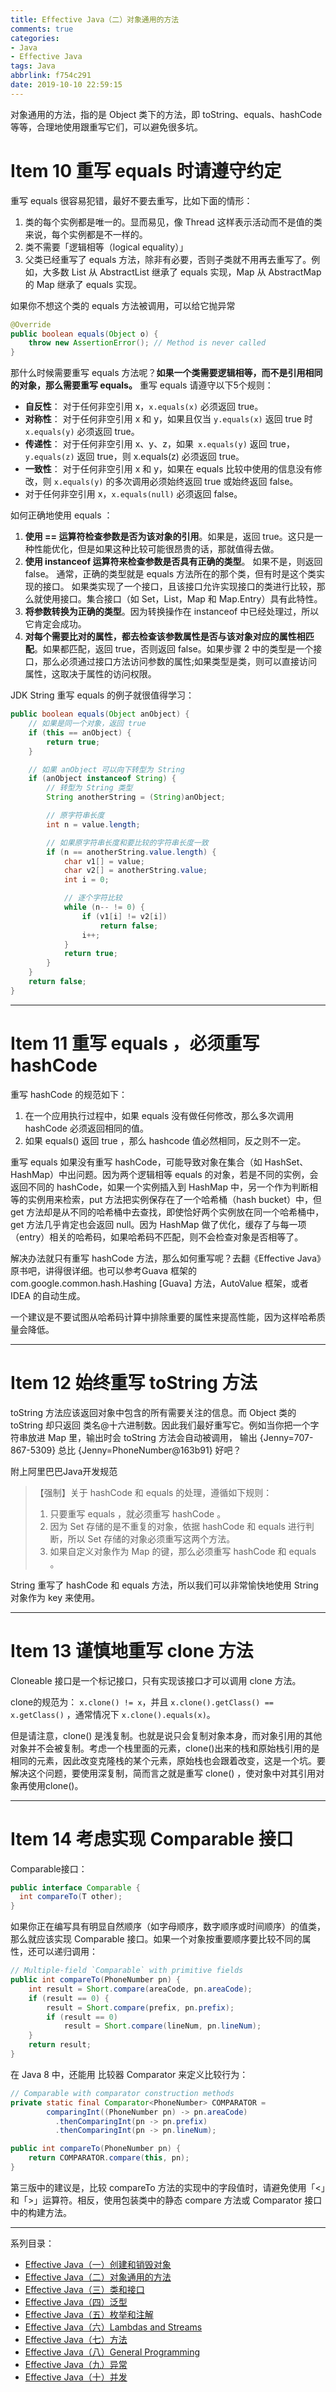 ```yaml
---
title: Effective Java（二）对象通用的方法
comments: true
categories:
- Java
- Effective Java
tags: Java
abbrlink: f754c291
date: 2019-10-10 22:59:15
---
```


对象通用的方法，指的是 Object 类下的方法，即 toString、equals、hashCode 等等，合理地使用跟重写它们，可以避免很多坑。

<!-- more -->

# Item 10 重写 equals 时请遵守约定

重写 equals 很容易犯错，最好不要去重写，比如下面的情形：

1. 类的每个实例都是唯一的。显而易见，像 Thread 这样表示活动而不是值的类来说，每个实例都是不一样的。
2. 类不需要「逻辑相等（logical equality）」
3. 父类已经重写了 equals 方法，除非有必要，否则子类就不用再去重写了。例如，大多数 List 从 AbstractList 继承了 equals 实现，Map 从 AbstractMap 的 Map 继承了 equals 实现。

如果你不想这个类的 equals 方法被调用，可以给它抛异常

```java
@Override
public boolean equals(Object o) {
    throw new AssertionError(); // Method is never called
}
```

那什么时候需要重写 equals 方法呢？**如果一个类需要逻辑相等，而不是引用相同的对象，那么需要重写 equals。** 重写 equals 请遵守以下5个规则：

- **自反性**： 对于任何非空引用 x，`x.equals(x)` 必须返回 true。
- **对称性**： 对于任何非空引用 x 和 y，如果且仅当 `y.equals(x)` 返回 true 时 `x.equals(y)` 必须返回 true。
- **传递性**： 对于任何非空引用 x、y、z，如果` x.equals(y)` 返回 true，`y.equals(z)` 返回 true，则 x.equals(z) 必须返回 true。
- **一致性**： 对于任何非空引用 x 和 y，如果在 equals 比较中使用的信息没有修改，则 `x.equals(y)` 的多次调用必须始终返回 true 或始终返回 false。
- 对于任何非空引用 x，`x.equals(null)` 必须返回 false。

如何正确地使用 equals ：

1. **使用 == 运算符检查参数是否为该对象的引用**。如果是，返回 true。这只是一种性能优化，但是如果这种比较可能很昂贵的话，那就值得去做。
2. **使用 instanceof 运算符来检查参数是否具有正确的类型**。 如果不是，则返回 false。 通常，正确的类型就是 equals 方法所在的那个类，但有时是这个类实现的接口。 如果类实现了一个接口，且该接口允许实现接口的类进行比较，那么就使用接口。集合接口（如 Set，List，Map 和 Map.Entry）具有此特性。
3. **将参数转换为正确的类型**。因为转换操作在 instanceof 中已经处理过，所以它肯定会成功。
4. **对每个需要比对的属性，都去检查该参数属性是否与该对象对应的属性相匹配**。如果都匹配，返回 true，否则返回 false。如果步骤 2 中的类型是一个接口，那么必须通过接口方法访问参数的属性;如果类型是类，则可以直接访问属性，这取决于属性的访问权限。

JDK String 重写 equals 的例子就很值得学习：

```java
public boolean equals(Object anObject) {
    // 如果是同一个对象，返回 true
    if (this == anObject) {
        return true;
    }

    // 如果 anObject 可以向下转型为 String
    if (anObject instanceof String) {
        // 转型为 String 类型
        String anotherString = (String)anObject;

        // 原字符串长度
        int n = value.length;

        // 如果原字符串长度和要比较的字符串长度一致
        if (n == anotherString.value.length) {
            char v1[] = value;
            char v2[] = anotherString.value;
            int i = 0;

            // 逐个字符比较
            while (n-- != 0) {
                if (v1[i] != v2[i])
                    return false;
                i++;
            }
            return true;
        }
    }
    return false;
}
```

---

# Item 11 重写 equals ，必须重写 hashCode

重写 hashCode 的规范如下：

1. 在一个应用执行过程中，如果 equals 没有做任何修改，那么多次调用 hashCode 必须返回相同的值。
2. 如果 equals() 返回 true ，那么 hashcode 值必然相同，反之则不一定。

重写 equals 如果没有重写 hashCode，可能导致对象在集合（如 HashSet、HashMap）中出问题。因为两个逻辑相等 equals 的对象，若是不同的实例，会返回不同的 hashCode，如果一个实例插入到 HashMap 中，另一个作为判断相等的实例用来检索，put 方法把实例保存在了一个哈希桶（hash bucket）中，但 get 方法却是从不同的哈希桶中去查找，即使恰好两个实例放在同一个哈希桶中，get 方法几乎肯定也会返回 null。因为 HashMap 做了优化，缓存了与每一项（entry）相关的哈希码，如果哈希码不匹配，则不会检查对象是否相等了。

解决办法就只有重写 hashCode 方法，那么如何重写呢？去翻《Effective Java》原书吧，讲得很详细。也可以参考Guava 框架的 com.google.common.hash.Hashing [Guava] 方法，AutoValue 框架，或者 IDEA 的自动生成。

一个建议是不要试图从哈希码计算中排除重要的属性来提高性能，因为这样哈希质量会降低。

---

# Item 12 始终重写 toString 方法

toString 方法应该返回对象中包含的所有需要关注的信息。而 Object 类的 toString 却只返回 类名@十六进制数。因此我们最好重写它。例如当你把一个字符串放进 Map 里，输出时会 toString 方法会自动被调用， 输出 {Jenny=707-867-5309} 总比 {Jenny=PhoneNumber@163b91} 好吧？

附上阿里巴巴Java开发规范

> 【强制】关于 hashCode 和 equals 的处理，遵循如下规则：
> 
> 1. 只要重写 equals ，就必须重写 hashCode 。
> 2. 因为 Set 存储的是不重复的对象，依据 hashCode 和 equals 进行判断，所以 Set 存储的对象必须重写这两个方法。
> 3. 如果自定义对象作为 Map 的键，那么必须重写 hashCode 和 equals 。

String 重写了 hashCode 和 equals 方法，所以我们可以非常愉快地使用 String 对象作为 key 来使用。

---

# Item 13 谨慎地重写 clone 方法

Cloneable 接口是一个标记接口，只有实现该接口才可以调用 clone 方法。

clone的规范为： `x.clone() != x`，并且 `x.clone().getClass() == x.getClass()` ，通常情况下 `x.clone().equals(x)`。

但是请注意，clone() 是浅复制。也就是说只会复制对象本身，而对象引用的其他对象并不会被复制。考虑一个栈里面的元素，clone()出来的栈和原始栈引用的是相同的元素，因此改变克隆栈的某个元素，原始栈也会跟着改变，这是一个坑。要解决这个问题，要使用深复制，简而言之就是重写 clone() ，使对象中对其引用对象再使用clone()。

---

# Item 14 考虑实现 Comparable 接口

Comparable接口：

```java
public interface Comparable {
  int compareTo(T other);
}
```

如果你正在编写具有明显自然顺序（如字母顺序，数字顺序或时间顺序）的值类，那么就应该实现 Comparable 接口。如果一个对象按重要顺序要比较不同的属性，还可以递归调用：

```java
// Multiple-field `Comparable` with primitive fields
public int compareTo(PhoneNumber pn) {
    int result = Short.compare(areaCode, pn.areaCode);
    if (result == 0) {
        result = Short.compare(prefix, pn.prefix);
        if (result == 0)
            result = Short.compare(lineNum, pn.lineNum);
    }
    return result;
}
```

在 Java 8 中，还能用 比较器 Comparator 来定义比较行为：

```java
// Comparable with comparator construction methods
private static final Comparator<PhoneNumber> COMPARATOR =
        comparingInt((PhoneNumber pn) -> pn.areaCode)
          .thenComparingInt(pn -> pn.prefix)
          .thenComparingInt(pn -> pn.lineNum);

public int compareTo(PhoneNumber pn) {
    return COMPARATOR.compare(this, pn);
}
```

第三版中的建议是，比较 compareTo 方法的实现中的字段值时，请避免使用「<」和「>」运算符。相反，使用包装类中的静态 compare 方法或 Comparator 接口中的构建方法。

---

系列目录：

- [Effective Java（一）创建和销毁对象](../post/39fc1edf.html)
- [Effective Java（二）对象通用的方法](../post/f754c291.html)
- [Effective Java（三）类和接口](../post/20ef17da.html)
- [Effective Java（四）泛型](../post/53a4cf82.html)
- [Effective Java（五）枚举和注解](../post/acf36022.html)
- [Effective Java（六）Lambdas and Streams](../post/cc85a16e.html)
- [Effective Java（七）方法](../post/387fb533.html)
- [Effective Java（八）General Programming](../post/7d5810ff.html)
- [Effective Java（九）异常](../post/4e34dae4.html)
- [Effective Java（十）并发](../post/15ac17ad.html)
